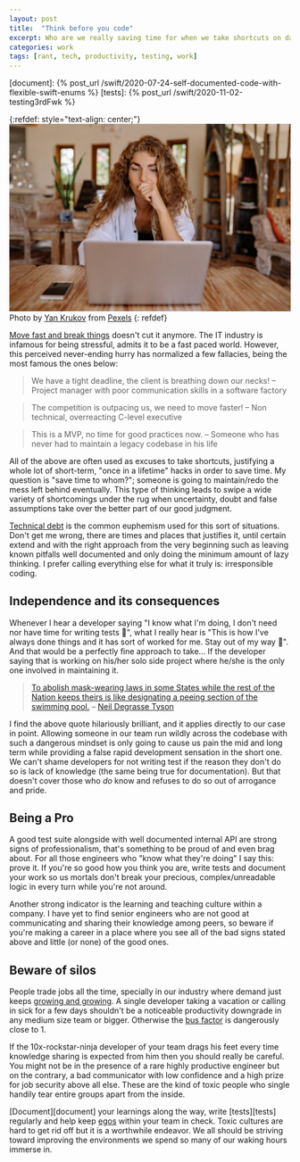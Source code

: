 ```yaml
---
layout: post
title:  "Think before you code"
excerpt: Who are we really saving time for when we take shortcuts on daily basis in our codebases? 
categories: work
tags: [rant, tech, productivity, testing, work]
---
```


[referralAutor]: https://www.pexels.com/@yankrukov?utm_content=attributionCopyText&utm_medium=referral&utm_source=pexels

[referralLink]: https://www.pexels.com/photo/crop-unrecognizable-financier-using-calculator-on-smartphone-near-dollar-banknotes-4386324/?utm_content=attributionCopyText&utm_medium=referral&utm_source=pexels
[badMotto]: https://devops.com/the-fallacy-of-move-fast-and-break-things/
[debt]: https://martinfowler.com/bliki/TechnicalDebt.html
[neilQuote]: https://twitter.com/neiltyson/status/1368199535026188296
[neilLetters]: https://amzn.to/3tUrdGH
[itDemand]: https://www.statista.com/statistics/967095/worldwide-it-industry-growth-rate-forecast-segment/
[busFactor]: https://www.process.st/bus-factor/
[ego]: https://amzn.to/3blgrl1
[document]: {% post_url /swift/2020-07-24-self-documented-code-with-flexible-swift-enums %}
[tests]: {% post_url /swift/2020-11-02-testing3rdFwk %}


{:refdef: style="text-align: center;"}
![compass](/assets/posts/9_timeSaving/cover.jpg)
Photo by [Yan Krukov][referralAutor] from [Pexels][referralLink]
{: refdef}


[Move fast and break things][badMotto] doesn't cut it anymore. The IT industry is infamous for being stressful, admits it to be a fast paced world. However, this perceived never-ending hurry has normalized a few fallacies, being the most famous the ones below:

> We have a tight deadline, the client is breathing down our necks! – Project manager with poor communication skills in a software factory

> The competition is outpacing us, we need to move faster! – Non technical, overreacting C-level executive

> This is a MVP, no time for good practices now. – Someone who has never had to maintain a legacy codebase in his life

All of the above are often used as excuses to take shortcuts, justifying a whole lot of short-term, "once in a lifetime" hacks in order to save time. My question is "save time to whom?"; someone is going to maintain/redo the mess left behind eventually. This type of thinking leads to swipe a wide variety of shortcomings under the rug when uncertainty, doubt and false assumptions take over the better part of our good judgment.

[Technical debt][debt] is the common euphemism used for this sort of situations. Don't get me wrong, there are times and places that justifies it, until certain extend and with the right approach from the very beginning such as leaving known pitfalls well documented and only doing the minimum amount of lazy thinking. I prefer calling everything else for what it truly is: irresponsible coding.

## Independence and its consequences 

Whenever I hear a developer saying "I know what I'm doing, I don't need nor have time for writing tests 🧐", what I really hear is "This is how I've always done things and it has sort of worked for me. Stay out of my way 🤬". And that would be a perfectly fine approach to take... If the developer saying that is working on his/her solo side project where he/she is the only one involved in maintaining it.

> [To abolish mask-wearing laws in some States while the rest of the Nation keeps theirs is like designating a peeing section of the swimming pool.][neilQuote] – [Neil Degrasse Tyson][neilLetters]

I find the above quote hilariously brilliant, and it applies directly to our case in point. Allowing someone in our team run wildly across the codebase with such a dangerous mindset is only going to cause us pain the mid and long term while providing a false rapid development sensation in the short one. We can't shame developers for not writing test if the reason they don't do so is lack of knowledge (the same being true for documentation). But that doesn't cover those who *do* know and refuses to do so out of arrogance and pride. 

## Being a Pro

A good test suite alongside with well documented internal API are strong signs of professionalism, that's something to be proud of and even brag about. For all those engineers who "know what they're doing" I say this: prove it. If you're so good how you think you are, write tests and document your work so us mortals don't break your precious, complex/unreadable logic in every turn while you're not around.

Another strong indicator is the learning and teaching culture within a company. I have yet to find senior engineers who are not good at communicating and sharing their knowledge among peers, so beware if you're making a career in a place where you see all of the bad signs stated above and little (or none) of the good ones.

## Beware of silos 

People trade jobs all the time, specially in our industry where demand just keeps [growing and growing][itDemand]. A single developer taking a vacation or calling in sick for a few days shouldn't be a noticeable productivity downgrade in any medium size team or bigger. Otherwise the [bus factor][busFactor] is dangerously close to 1.

If the 10x-rockstar-ninja developer of your team drags his feet every time knowledge sharing is expected from him then you should really be careful. You might not be in the presence of a rare highly productive engineer but on the contrary, a bad communicator with low confidence and a high prize for job security above all else. These are the kind of toxic people who single handily tear entire groups apart from the inside.

[Document][document] your learnings along the way, write [tests][tests] regularly and help keep [egos][ego] within your team in check. Toxic cultures are hard to get rid off but it is a worthwhile endeavor. We all should be striving toward improving the environments we spend so many of our waking hours immerse in.
